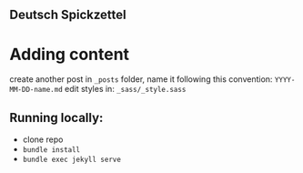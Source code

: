 Deutsch Spickzettel
----

# Adding content
create another post in `_posts` folder, name it following this convention: `YYYY-MM-DD-name.md`
edit styles in: `_sass/_style.sass`

## Running locally:
- clone repo
- `bundle install`
- `bundle exec jekyll serve` 
